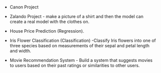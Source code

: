 - Canon Project

- Zalando Project - make  a picture of a shirt and then the model can create a real model with the clothes on.

-  House Price Prediction (Regression).

- Iris Flower Classification (Classification) -Classify Iris flowers into one of three species based on measurements of their sepal and petal length and width.

- Movie Recommendation System  - Build a system that suggests movies to users based on their past ratings or similarities to other users.